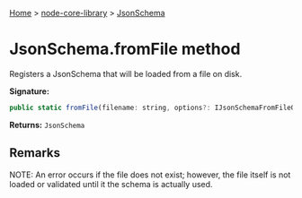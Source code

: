 <!-- docId=node-core-library.jsonschema.fromfile -->

[Home](./index.md) &gt; [node-core-library](./node-core-library.md) &gt; [JsonSchema](./node-core-library.jsonschema.md)

# JsonSchema.fromFile method

Registers a JsonSchema that will be loaded from a file on disk.

**Signature:**
```javascript
public static fromFile(filename: string, options?: IJsonSchemaFromFileOptions): JsonSchema;
```
**Returns:** `JsonSchema`


## Remarks

NOTE: An error occurs if the file does not exist; however, the file itself is not loaded or validated until it the schema is actually used.
